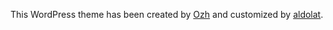 This WordPress theme has been created by [Ozh](https://github.com/ozh/ozh-tweet-archive-theme) and customized by [aldolat](https://github.com/aldolat/ozh-tweet-archive-theme).
